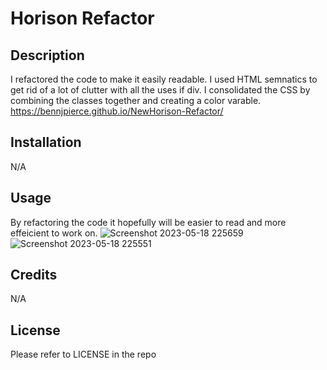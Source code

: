 # Horison Refactor

## Description

I refactored the code to make it easily readable. I used HTML semnatics to get rid of a lot of clutter with all the uses if div. I consolidated the CSS by combining the classes together and creating a color varable.
https://bennjpierce.github.io/NewHorison-Refactor/  
## Installation

N/A

## Usage

By refactoring the code it hopefully will be easier to read and more effeicient to work on.
![Screenshot 2023-05-18 225659](https://github.com/BennJPierce/NewHorison-Refactor/assets/132109155/5a404bd1-cf65-425a-9c45-8c18330cac0f)
![Screenshot 2023-05-18 225551](https://github.com/BennJPierce/NewHorison-Refactor/assets/132109155/c41855b8-0f89-4bd3-9dc1-698315536a0e)

## Credits

N/A

## License

Please refer to LICENSE in the repo
